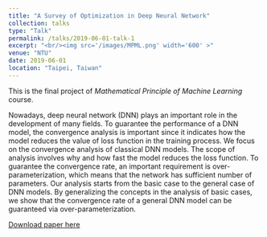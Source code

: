```yaml
---
title: "A Survey of Optimization in Deep Neural Network"
collection: talks
type: "Talk"
permalink: /talks/2019-06-01-talk-1
excerpt: "<br/><img src='/images/MPML.png' width='600' >"
venue: "NTU"
date: 2019-06-01
location: "Taipei, Taiwan"
---
```

This is the final project of _Mathematical Principle of Machine Learning_ course. <br/>

Nowadays, deep neural network (DNN) plays an important role in the development of many fields. To guarantee the performance of a DNN model, the convergence analysis is important since it indicates how the model reduces the value of loss function in the training process. We focus on the convergence analysis of classical DNN models. The scope of analysis involves why and how fast the model reduces the loss function. To guarantee the convergence rate, an important requirement is over-parameterization, which means that the network has sufficient number of parameters. Our analysis starts from the basic case to the general case of DNN models. By generalizing the concepts in the analysis of basic cases, we show that the convergence rate of a general DNN model can be guaranteed via over-parameterization.

[Download paper here](http://JerryHoTaiwan.github.io/files/MPML_Report.pdf)
